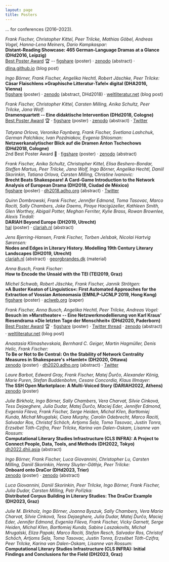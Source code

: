 ```yaml
---
layout: page
title: Posters
---
```


… for conferences (2016–2023).

*Frank Fischer, Christopher Kittel, Peer Trilcke, Mathias Göbel, Andreas
Vogel, Hanna-Lena Meiners, Dario Kampkaspar:*\
**Distant-Reading Showcase: 465 German-Language Dramas at a Glance
(DHd2016, Leipzig)**\
[Best Poster Award](http://dig-hum.de/gewinner-des-posterawards-2016) 🏆
-- [figshare](https://doi.org/10.6084/m9.figshare.3101203) (poster) ·
[zenodo](https://doi.org/10.5281/zenodo.4645054) (abstract) ·
[dlina.github.io](https://dlina.github.io/Distant-Reading-Showcase-Poster-DHd2016-Leipzig/)
(blog post)

*Ingo Börner, Frank Fischer, Angelika Hechtl, Robert Jäschke, Peer
Trilcke:*\
**Cäsar Flaischlens »Graphische Litteratur-Tafel« digital (DHA2016,
Vienna)**\
[figshare](https://doi.org/10.15131/shef.data.4772182) (poster) ·
[zenodo](https://doi.org/10.5281/zenodo.4622336) (abstract, DHd2018) ·
[weltliteratur.net](https://weltliteratur.net/A-Giant-1890-Flowchart-of-Foreign-Influences-on-German-Literature/)
(blog post)

*Frank Fischer, Christopher Kittel, Carsten Milling, Anika Schultz, Peer
Trilcke, Jana Wolf:*\
**Dramenquartett -- Eine didaktische Intervention (DHd2018, Cologne)**\
[Best Poster
Award](https://texperimentales.hypotheses.org/2462#Preisverleihung) 🏆 ·
[figshare](https://doi.org/10.6084/m9.figshare.5926363) (poster) ·
[zenodo](https://doi.org/10.5281/zenodo.4622597) (abstract) ·
[Twitter](https://twitter.com/umblaetterer/status/969219085585313792)

*Tatyana Orlova, Veronika Faynberg, Frank Fischer, Svetlana Lashchuk,
German Palchikov, Ivan Pozdniakov, Evgenia Shlosman:*\
**Netzwerkanalytischer Blick auf die Dramen Anton Tschechows (DHd2018,
Cologne)**\
2nd Best Poster Award 🥈 ·
[figshare](https://doi.org/10.5281/zenodo.4622374) (poster) ·
[zenodo](https://doi.org/10.5281/zenodo.4622597) (abstract)

*Frank Fischer, Anika Schultz, Christopher Kittel, Elisa Beshero-Bondar,
Steffen Martus, Peer Trilcke, Jana Wolf, Ingo Börner, Angelika Hechtl,
Daniil Skorinkin, Tatiana Orlova, Carsten Milling, Christine Ivanovic:*\
**Brecht Beats Shakespeare! A Card-Game Introduction to the Network
Analysis of European Drama (DH2018, Ciudad de México)**\
[figshare](https://doi.org/10.6084/m9.figshare.6667424) (poster) ·
[dh2018.adho.org](https://dh2018.adho.org/?p=9465) (abstract) ·
[Twitter](https://twitter.com/umblaetterer/status/1012048790730223621)

*Quinn Dombrowski, Frank Fischer, Jennifer Edmond, Toma Tasovac, Marco
Raciti, Sally Chambers, Joke Daems, Piraye Hacigüzeller, Kathleen Smith,
Glen Worthey, Abigail Potter, Meghan Ferriter, Kylie Brass, Rowan
Brownlee, Alexis Tindall:*\
**DARIAH Beyond Europe (DH2019, Utrecht)**\
[hal](https://hal.archives-ouvertes.fr/hal-02317079) (poster) ·
[clariah.nl](https://dev.clariah.nl/files/dh2019/boa/1029.html)
(abstract)

*Jens Bjerring-Hansen, Frank Fischer, Torben Jelsbak, Nicolai Hartvig
Sørensen:*\
**Nodes and Edges in Literary History. Modelling 19th Century Literary
Landscapes (DH2019, Utrecht)**\
[clariah.nl](https://dev.clariah.nl/files/dh2019/boa/0771.html)
(abstract) ·
[georgbrandes.dk](https://georgbrandes.dk/research/3explorations/bjerring-hansen_BrandesNetworks_res_3explorations_en.html)
(material)

*Anna Busch, Frank Fischer:*\
**How to Encode the Unsaid with the TEI (TEI2019, Graz)**

*Michel Schwab, Robert Jäschke, Frank Fischer, Jannik Strötgen:*\
**»A Buster Keaton of Linguistics«: First Automated Approaches for the
Extraction of Vossian Antonomasia (EMNLP-IJCNLP 2019, Hong Kong)**\
[figshare](https://doi.org/10.6084/m9.figshare.10069886) (poster) ·
[aclweb.org](https://www.aclweb.org/anthology/D19-1647.pdf) (paper)

*Frank Fischer, Anna Busch, Angelika Hechtl, Peer Trilcke, Andreas
Vogel:*\
**Besuch im »Marstheater« -- Eine Netzwerkmodellierung von Karl Kraus'
Riesendrama »Die letzten Tage der Menschheit« (DHd2020, Paderborn)**\
[Best Poster Award](https://dig-hum.de/dhd-awards) 🏆 ·
[figshare](https://doi.org/10.6084/m9.figshare.11917902) (poster) ·
[Twitter
thread](https://twitter.com/umblaetterer/status/1235556225128886277) ·
[zenodo](https://doi.org/10.5281/zenodo.4621760)
(abstract) ·
[weltliteratur.net](https://weltliteratur.net/theatre-on-mars/) (blog
post)

*Anastasia Klimashevskaia, Bernhard C. Geiger, Martin Hagmüller, Denis
Helic, Frank Fischer:*\
**To Be or Not to Be Central: On the Stability of Network Centrality
Measures in Shakespeare's »Hamlet« (DH2020, Ottawa)**\
[zenodo](https://doi.org/10.5281/zenodo.3989291) (poster) ·
[dh2020.adho.org](https://dh2020.adho.org/wp-content/uploads/2020/07/224_TobeornottobecentralOntheStabilityofNetworkCentralityMeasuresinShakespearesHamlet.html)
(abstract) ·
[Twitter](https://twitter.com/umblaetterer/status/1295669801826885632)

*Laure Barbot, Edward Gray, Frank Fischer, Matej Ďurčo, Alexander König,
Marie Puren, Stefan Buddenbohm, Cesare Concordia, Klaus Illmayer:*\
**The SSH Open Marketplace: A Multi-Voiced Story (DARIAH2022, Athens)**\
[zenodo](https://doi.org/10.5281/zenodo.6580303) (poster)

*Julie Birkholz, Ingo Börner, Sally Chambers, Vera Charvat, Silvie
Cinková, Tess Dejaeghere, Julia Dudar, Matej Ďurčo, Maciej Eder,
Jennifer Edmond, Evgeniia Fileva, Frank Fischer, Serge Heiden,
Michal Křen, Bartłomiej Kunda, Michał Mrugalski, Ciara Murphy,
Carolin Odebrecht, Marco Raciti, Salvador Ros, Christof Schöch,
Artjoms Šeļa, Toma Tasovac, Justin Tonra, Erzsébet Tóth-Czifra,
Peer Trilcke, Karina van Dalen-Oskam, Lisanne van Rossum:*\
**Computational Literary Studies Infrastructure (CLS INFRA):
A Project to Connect People, Data, Tools, and Methods (DH2022, Tokyo)**\
[dh2022.dhii.asia](https://dh2022.dhii.asia/abstracts/464) (abstract)

*Ingo Börner, Frank Fischer, Luca Giovannini, Christopher Lu,
Carsten Milling, Daniil Skorinkin, Henny Sluyter-Gäthje, Peer Trilcke:*\
**Onboard onto DraCor (DHd2023, Trier)**\
[zenodo](https://doi.org/10.5281/zenodo.7711513) (poster) ·
[zenodo](https://zenodo.org/record/7715333) (abstract)

*Luca Giovannini, Daniil Skorinkin, Peer Trilcke, Ingo Börner,
Frank Fischer, Julia Dudar, Carsten Milling, Petr Pořízka:*\
**Distributed Corpus Building in Literary Studies: The DraCor Example
(DH2023, Graz)**

*Julie M. Birkholz, Ingo Börner, Joanna Byszuk, Sally Chambers,
Vera Maria Charvat, Silvie Cinková, Tess Dejaeghere, Julia Dudar,
Matej Ďurčo, Maciej Eder, Jennifer Edmond, Evgeniia Fileva, Frank Fischer,
Vicky Garnett, Serge Heiden, Michal Křen, Bartłomiej Kunda,
Sabine Laszakovits, Michał Mrugalski, Eliza Papaki, Marco Raciti,
Stefan Resch, Salvador Ros, Christof Schöch, Artjoms Šeļa, Toma Tasovac,
Justin Tonra, Erzsébet Tóth-Czifra, Peer Trilcke, Karina van Dalen-Oskam,
Lisanne van Rossum:*\
**Computational Literary Studies Infrastructure (CLS INFRA):
Initial Findings and Conclusions for the Field (DH2023, Graz)**
